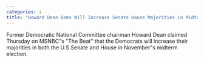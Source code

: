 ```yaml
---
categories: i
title: "Howard Dean Dems Will Increase Senate House Majorities in Midterm Election"
---
```

Former Democratic National Committee chairman Howard Dean claimed Thursday on MSNBC"s "The Beat" that the Democrats will increase their majorities in both the U.S Senate and House in November"s midterm election.